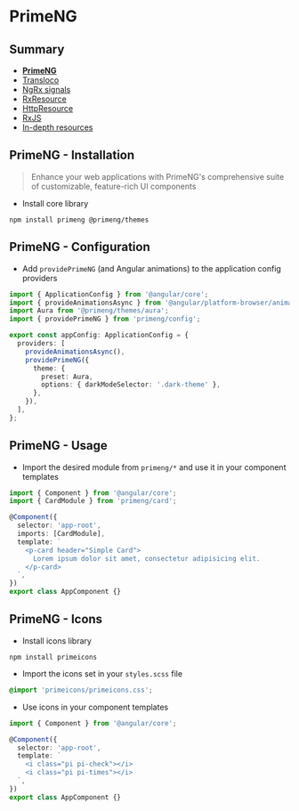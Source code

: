 # PrimeNG

<!-- .slide: class="page-title" -->



## Summary

<!-- .slide: class="toc" -->

- **[PrimeNG](#/1)**
- [Transloco](#/2)
- [NgRx signals](#/3)
- [RxResource](#/4)
- [HttpResource](#/5)
- [RxJS](#/6)
- [In-depth resources](#/7)



## PrimeNG - Installation

> Enhance your web applications with PrimeNG's comprehensive suite of customizable, feature-rich UI components

- Install core library

```shell
npm install primeng @primeng/themes
```



## PrimeNG - Configuration

- Add `providePrimeNG` (and Angular animations) to the application config providers

```ts
import { ApplicationConfig } from '@angular/core';
import { provideAnimationsAsync } from '@angular/platform-browser/animations/async';
import Aura from '@primeng/themes/aura';
import { providePrimeNG } from 'primeng/config';

export const appConfig: ApplicationConfig = {
  providers: [
    provideAnimationsAsync(),
    providePrimeNG({
      theme: {
        preset: Aura,
        options: { darkModeSelector: '.dark-theme' },
      },
    }),
  ],
};
```



## PrimeNG - Usage

- Import the desired module from `primeng/*` and use it in your component templates

```ts
import { Component } from '@angular/core';
import { CardModule } from 'primeng/card';

@Component({
  selector: 'app-root',
  imports: [CardModule],
  template: `
    <p-card header="Simple Card">
      Lorem ipsum dolor sit amet, consectetur adipisicing elit.
    </p-card>
  `,
})
export class AppComponent {}
```



## PrimeNG - Icons

- Install icons library

```shell
npm install primeicons
```

- Import the icons set in your `styles.scss` file

```scss
@import 'primeicons/primeicons.css';
```

- Use icons in your component templates

```ts
import { Component } from '@angular/core';

@Component({
  selector: 'app-root',
  template: `
    <i class="pi pi-check"></i>
    <i class="pi pi-times"></i>
  `,
})
export class AppComponent {}
```



<!-- .slide: class="page-questions" -->



<!-- .slide: class="page-tp1" -->
